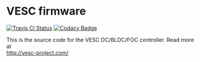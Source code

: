 VESC firmware
======
[![Travis CI Status](https://travis-ci.com/paltatech/bldc.svg?branch=powerdesigns-dev)](https://travis-ci.com/paltatech/bldc)
[![Codacy Badge](https://api.codacy.com/project/badge/Grade/92eefb23a0c24b3cbed011b14ca0ffc9)](https://www.codacy.com/app/nitrousnrg/bldc?utm_source=github.com&amp;utm_medium=referral&amp;utm_content=paltatech/bldc&amp;utm_campaign=Badge_Grade)

This is the source code for the VESC DC/BLDC/FOC controller. Read more at  
http://vesc-project.com/
